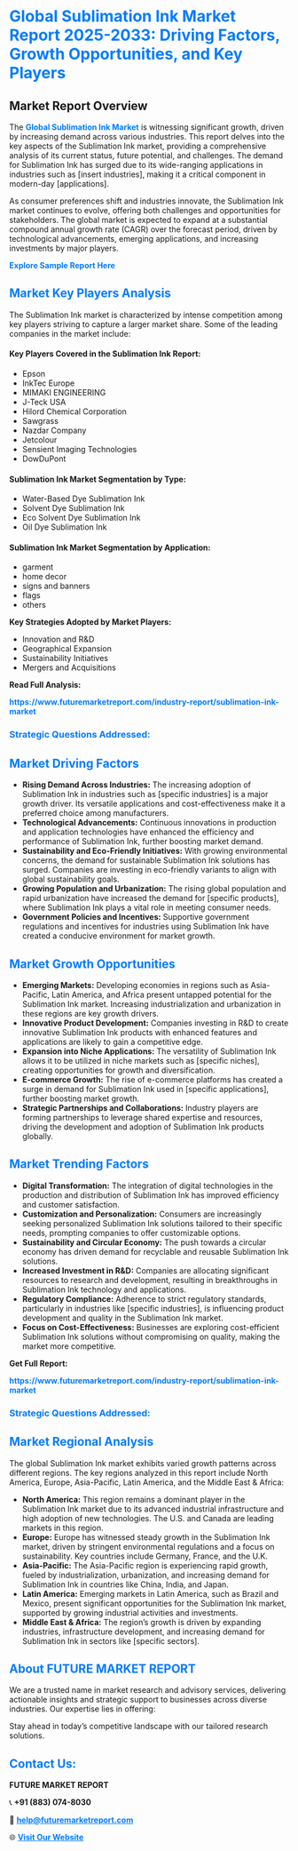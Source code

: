 <h1 style="color: #007BFF;">Global Sublimation Ink Market Report 2025-2033: Driving Factors, Growth Opportunities, and Key Players</h1>

<section id="overview">
<h2>Market Report Overview</h2>
<p>The <a href="https://www.futuremarketreport.com/industry-report/sublimation-ink-market" style="color: #007BFF; text-decoration: none;"><strong>Global Sublimation Ink Market</strong></a> is witnessing significant growth, driven by increasing demand across various industries. This report delves into the key aspects of the Sublimation Ink market, providing a comprehensive analysis of its current status, future potential, and challenges. The demand for Sublimation Ink has surged due to its wide-ranging applications in industries such as [insert industries], making it a critical component in modern-day [applications].</p>
<p>As consumer preferences shift and industries innovate, the Sublimation Ink market continues to evolve, offering both challenges and opportunities for stakeholders. The global market is expected to expand at a substantial compound annual growth rate (CAGR) over the forecast period, driven by technological advancements, emerging applications, and increasing investments by major players.</p>
</section>

<section id="overview">
<p><a href="https://www.futuremarketreport.com/request-sample/reportId=114923" style="color: #007BFF; text-decoration: none;"><strong>Explore Sample Report Here</strong></a></p>
</section>

<section id="key-players">
<h2 style="color: #007BFF;">Market Key Players Analysis</h2>
<p>The Sublimation Ink market is characterized by intense competition among key players striving to capture a larger market share. Some of the leading companies in the market include:</p>
<h4>Key Players Covered in the Sublimation Ink Report:</h4>
<ul><li>Epson</li><li>InkTec Europe</li><li>MIMAKI ENGINEERING</li><li>J-Teck USA</li><li>Hilord Chemical Corporation</li><li>Sawgrass</li><li>Nazdar Company</li><li>Jetcolour</li><li>Sensient Imaging Technologies</li><li>DowDuPont</li></ul>
<h4>Sublimation Ink Market Segmentation by Type:</h4>
<ul><li>Water-Based Dye Sublimation Ink</li><li>Solvent Dye Sublimation Ink</li><li>Eco Solvent Dye Sublimation Ink</li><li>Oil Dye Sublimation Ink</li></ul>

<h4>Sublimation Ink Market Segmentation by Application:</h4>
<ul><li>garment</li><li>home decor</li><li>signs and banners</li><li>flags</li><li>others</li></ul>
<p><strong>Key Strategies Adopted by Market Players:</strong></p>
<ul>
<li>Innovation and R&D</li>
<li>Geographical Expansion</li>
<li>Sustainability Initiatives</li>
<li>Mergers and Acquisitions</li>
</ul>
</section>

<section>
<p><strong>Read Full Analysis: </strong></p><a href="https://www.futuremarketreport.com/industry-report/sublimation-ink-market" style="color: #007BFF; text-decoration: none;"><strong>https://www.futuremarketreport.com/industry-report/sublimation-ink-market</strong></a>
<h3 style="color: #007BFF;">Strategic Questions Addressed:</h3>
</section>

<section id="driving-factors">
<h2 style="color: #007BFF;">Market Driving Factors</h2>
<ul>
<li><strong>Rising Demand Across Industries:</strong> The increasing adoption of Sublimation Ink in industries such as [specific industries] is a major growth driver. Its versatile applications and cost-effectiveness make it a preferred choice among manufacturers.</li>
<li><strong>Technological Advancements:</strong> Continuous innovations in production and application technologies have enhanced the efficiency and performance of Sublimation Ink, further boosting market demand.</li>
<li><strong>Sustainability and Eco-Friendly Initiatives:</strong> With growing environmental concerns, the demand for sustainable Sublimation Ink solutions has surged. Companies are investing in eco-friendly variants to align with global sustainability goals.</li>
<li><strong>Growing Population and Urbanization:</strong> The rising global population and rapid urbanization have increased the demand for [specific products], where Sublimation Ink plays a vital role in meeting consumer needs.</li>
<li><strong>Government Policies and Incentives:</strong> Supportive government regulations and incentives for industries using Sublimation Ink have created a conducive environment for market growth.</li>
</ul>
</section>

<section id="growth-opportunities">
<h2 style="color: #007BFF;">Market Growth Opportunities</h2>
<ul>
<li><strong>Emerging Markets:</strong> Developing economies in regions such as Asia-Pacific, Latin America, and Africa present untapped potential for the Sublimation Ink market. Increasing industrialization and urbanization in these regions are key growth drivers.</li>
<li><strong>Innovative Product Development:</strong> Companies investing in R&D to create innovative Sublimation Ink products with enhanced features and applications are likely to gain a competitive edge.</li>
<li><strong>Expansion into Niche Applications:</strong> The versatility of Sublimation Ink allows it to be utilized in niche markets such as [specific niches], creating opportunities for growth and diversification.</li>
<li><strong>E-commerce Growth:</strong> The rise of e-commerce platforms has created a surge in demand for Sublimation Ink used in [specific applications], further boosting market growth.</li>
<li><strong>Strategic Partnerships and Collaborations:</strong> Industry players are forming partnerships to leverage shared expertise and resources, driving the development and adoption of Sublimation Ink products globally.</li>
</ul>
</section>

<section id="trending-factors">
<h2 style="color: #007BFF;">Market Trending Factors</h2>
<ul>
<li><strong>Digital Transformation:</strong> The integration of digital technologies in the production and distribution of Sublimation Ink has improved efficiency and customer satisfaction.</li>
<li><strong>Customization and Personalization:</strong> Consumers are increasingly seeking personalized Sublimation Ink solutions tailored to their specific needs, prompting companies to offer customizable options.</li>
<li><strong>Sustainability and Circular Economy:</strong> The push towards a circular economy has driven demand for recyclable and reusable Sublimation Ink solutions.</li>
<li><strong>Increased Investment in R&D:</strong> Companies are allocating significant resources to research and development, resulting in breakthroughs in Sublimation Ink technology and applications.</li>
<li><strong>Regulatory Compliance:</strong> Adherence to strict regulatory standards, particularly in industries like [specific industries], is influencing product development and quality in the Sublimation Ink market.</li>
<li><strong>Focus on Cost-Effectiveness:</strong> Businesses are exploring cost-efficient Sublimation Ink solutions without compromising on quality, making the market more competitive.</li>
</ul>
</section>

<section>
<p><strong>Get Full Report: </strong></p><a href="https://www.futuremarketreport.com/industry-report/sublimation-ink-market" style="color: #007BFF; text-decoration: none;"><strong>https://www.futuremarketreport.com/industry-report/sublimation-ink-market</strong></a>
<h3 style="color: #007BFF;">Strategic Questions Addressed:</h3>
</section>


<section id="regional-analysis">
<h2 style="color: #007BFF;">Market Regional Analysis</h2>
<p>The global Sublimation Ink market exhibits varied growth patterns across different regions. The key regions analyzed in this report include North America, Europe, Asia-Pacific, Latin America, and the Middle East & Africa:</p>
<ul>
<li><strong>North America:</strong> This region remains a dominant player in the Sublimation Ink market due to its advanced industrial infrastructure and high adoption of new technologies. The U.S. and Canada are leading markets in this region.</li>
<li><strong>Europe:</strong> Europe has witnessed steady growth in the Sublimation Ink market, driven by stringent environmental regulations and a focus on sustainability. Key countries include Germany, France, and the U.K.</li>
<li><strong>Asia-Pacific:</strong> The Asia-Pacific region is experiencing rapid growth, fueled by industrialization, urbanization, and increasing demand for Sublimation Ink in countries like China, India, and Japan.</li>
<li><strong>Latin America:</strong> Emerging markets in Latin America, such as Brazil and Mexico, present significant opportunities for the Sublimation Ink market, supported by growing industrial activities and investments.</li>
<li><strong>Middle East & Africa:</strong> The region’s growth is driven by expanding industries, infrastructure development, and increasing demand for Sublimation Ink in sectors like [specific sectors].</li>
</ul>
</section>

<footer>
<h2 style="color: #007BFF;">About FUTURE MARKET REPORT</h2>
<p>We are a trusted name in market research and advisory services, delivering actionable insights and strategic support to businesses across diverse industries. Our expertise lies in offering:</p>

<p>Stay ahead in today’s competitive landscape with our tailored research solutions.</p>

<h2 style="color: #007BFF;">Contact Us:</h2>
<p><strong>FUTURE MARKET REPORT</strong></p>
<p>📞 <strong>+91 (883) 074-8030</strong></p>
<p>📧 <strong><a href="mailto:help@futuremarketreport.com" style="color: #007BFF;">help@futuremarketreport.com</a></strong></p>
<p>🌐 <strong><a href="https://www.futuremarketreport.com/" style="color: #007BFF;">Visit Our Website</a></strong></p>
</footer>